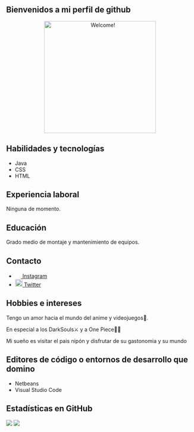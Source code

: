 <h2> Bienvenidos a mi perfil de github </h2>
<div align="center" width="50">

<img src="https://media.tenor.com/hRiPtsp-m0IAAAAC/the-simpsons-homer-simpson.gif" alt="Welcome!" width="300"/>

</div>
    <h2>Habilidades y tecnologías</h2>
    <ul>
      <li>Java</li>
      <li>CSS</li>
      <li>HTML</li>
    </ul>
    <h2>Experiencia laboral</h2>
    <p>Ninguna de momento.</p>
    <h2>Educación</h2>
    <p>Grado medio de montaje y mantenimiento de equipos.</p>
    <h2>Contacto</h2>
    <ul>
      <li><img style="pointer-events:none;" src= "https://cdn.icon-icons.com/icons2/1753/PNG/512/iconfinder-social-media-applications-3instagram-4102579_113804.png" width=16px><a href="https://www.instagram.com/alexutl17/"> Instagram</a></li>
      <li><img style="pointer-events:none;" src= "https://cdn.icon-icons.com/icons2/1488/PNG/512/5294-twitter-i_102511.png" width=20px><a href="https://twitter.com/Niplhu"> Twitter</a></li>
    </ul>
    <h2>Hobbies e intereses</h2>
    <p>Tengo un amor hacia el mundo del anime y videojuegos🍙.</p>
    <p>En especial a los DarkSouls⚔️ y a One Piece👒🍖</p>
    <p>Mi sueño es visitar el pais nipón y disfrutar de su gastonomia y su mundo</p>
    <h2>Editores de código o entornos de desarrollo que domino</h2>
    <ul>
      <li>Netbeans</li>
      <li>Visual Studio Code</li>
    </ul>
    <h2>Estadísticas en GitHub</h2>
    <img src="https://img.shields.io/github/followers/NiplhuV2?style=social">
    <img src="https://img.shields.io/github/stars/NiplhuV2?style=social">

